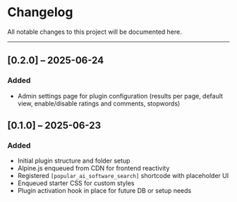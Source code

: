 # Changelog

All notable changes to this project will be documented here.

---

## [0.2.0] – 2025-06-24

### Added
- Admin settings page for plugin configuration (results per page, default view, enable/disable ratings and comments, stopwords)


## [0.1.0] – 2025-06-23

### Added
- Initial plugin structure and folder setup
- Alpine.js enqueued from CDN for frontend reactivity
- Registered `[popular_ai_software_search]` shortcode with placeholder UI
- Enqueued starter CSS for custom styles
- Plugin activation hook in place for future DB or setup needs
